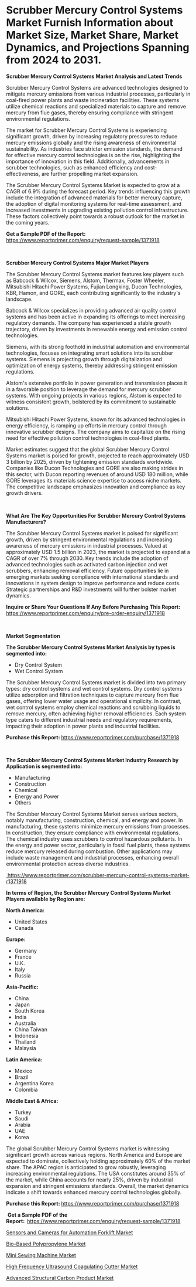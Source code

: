 <p><h1>Scrubber Mercury Control Systems Market Furnish Information about Market Size, Market Share, Market Dynamics, and Projections Spanning from 2024 to 2031.</h1></p><p><strong>Scrubber Mercury Control Systems Market Analysis and Latest Trends</strong></p>
<p><p>Scrubber Mercury Control Systems are advanced technologies designed to mitigate mercury emissions from various industrial processes, particularly in coal-fired power plants and waste incineration facilities. These systems utilize chemical reactions and specialized materials to capture and remove mercury from flue gases, thereby ensuring compliance with stringent environmental regulations.</p><p>The market for Scrubber Mercury Control Systems is experiencing significant growth, driven by increasing regulatory pressures to reduce mercury emissions globally and the rising awareness of environmental sustainability. As industries face stricter emission standards, the demand for effective mercury control technologies is on the rise, highlighting the importance of innovation in this field. Additionally, advancements in scrubber technologies, such as enhanced efficiency and cost-effectiveness, are further propelling market expansion.</p><p>The Scrubber Mercury Control Systems Market is expected to grow at a CAGR of 6.9% during the forecast period. Key trends influencing this growth include the integration of advanced materials for better mercury capture, the adoption of digital monitoring systems for real-time assessment, and increased investments in upgrading existing pollution control infrastructure. These factors collectively point towards a robust outlook for the market in the coming years.</p></p>
<p><strong>Get a Sample PDF of the Report:&nbsp;</strong> <a href="https://www.reportprimer.com/enquiry/request-sample/1371918">https://www.reportprimer.com/enquiry/request-sample/1371918</a></p>
<p>&nbsp;</p>
<p><strong>Scrubber Mercury Control Systems Major Market Players</strong></p>
<p><p>The Scrubber Mercury Control Systems market features key players such as Babcock & Wilcox, Siemens, Alstom, Thermax, Foster Wheeler, Mitsubishi Hitachi Power Systems, Fujian Longking, Ducon Technologies, KBR, Hamon, and GORE, each contributing significantly to the industry's landscape.</p><p>Babcock & Wilcox specializes in providing advanced air quality control systems and has been active in expanding its offerings to meet increasing regulatory demands. The company has experienced a stable growth trajectory, driven by investments in renewable energy and emission control technologies. </p><p>Siemens, with its strong foothold in industrial automation and environmental technologies, focuses on integrating smart solutions into its scrubber systems. Siemens is projecting growth through digitalization and optimization of energy systems, thereby addressing stringent emission regulations.</p><p>Alstom's extensive portfolio in power generation and transmission places it in a favorable position to leverage the demand for mercury scrubber systems. With ongoing projects in various regions, Alstom is expected to witness consistent growth, bolstered by its commitment to sustainable solutions.</p><p>Mitsubishi Hitachi Power Systems, known for its advanced technologies in energy efficiency, is ramping up efforts in mercury control through innovative scrubber designs. The company aims to capitalize on the rising need for effective pollution control technologies in coal-fired plants.</p><p>Market estimates suggest that the global Scrubber Mercury Control Systems market is poised for growth, projected to reach approximately USD 3 billion by 2025, driven by tightening emission standards worldwide. Companies like Ducon Technologies and GORE are also making strides in this sector, with Ducon reporting revenues of around USD 180 million, while GORE leverages its materials science expertise to access niche markets. The competitive landscape emphasizes innovation and compliance as key growth drivers.</p></p>
<p>&nbsp;</p>
<p><strong>What Are The Key Opportunities For Scrubber Mercury Control Systems Manufacturers?</strong></p>
<p><p>The Scrubber Mercury Control Systems market is poised for significant growth, driven by stringent environmental regulations and increasing awareness of mercury emissions in industrial processes. Valued at approximately USD 1.5 billion in 2023, the market is projected to expand at a CAGR of over 7% through 2030. Key trends include the adoption of advanced technologies such as activated carbon injection and wet scrubbers, enhancing removal efficiency. Future opportunities lie in emerging markets seeking compliance with international standards and innovations in system design to improve performance and reduce costs. Strategic partnerships and R&D investments will further bolster market dynamics.</p></p>
<p><strong>Inquire or Share Your Questions If Any Before Purchasing This Report:</strong> <a href="https://www.reportprimer.com/enquiry/pre-order-enquiry/1371918">https://www.reportprimer.com/enquiry/pre-order-enquiry/1371918</a></p>
<p>&nbsp;</p>
<p><strong>Market Segmentation</strong></p>
<p><strong>The Scrubber Mercury Control Systems Market Analysis by types is segmented into:</strong></p>
<p><ul><li>Dry Control System</li><li>Wet Control System</li></ul></p>
<p><p>The Scrubber Mercury Control Systems market is divided into two primary types: dry control systems and wet control systems. Dry control systems utilize adsorption and filtration techniques to capture mercury from flue gases, offering lower water usage and operational simplicity. In contrast, wet control systems employ chemical reactions and scrubbing liquids to remove mercury, often achieving higher removal efficiencies. Each system type caters to different industrial needs and regulatory requirements, impacting their adoption in power plants and industrial facilities.</p></p>
<p><strong>Purchase this Report:&nbsp;</strong><a href="https://www.reportprimer.com/purchase/1371918">https://www.reportprimer.com/purchase/1371918</a></p>
<p>&nbsp;</p>
<p><strong>The Scrubber Mercury Control Systems Market Industry Research by Application is segmented into:</strong></p>
<p><ul><li>Manufacturing</li><li>Construction</li><li>Chemical</li><li>Energy and Power</li><li>Others</li></ul></p>
<p><p>The Scrubber Mercury Control Systems Market serves various sectors, notably manufacturing, construction, chemical, and energy and power. In manufacturing, these systems minimize mercury emissions from processes. In construction, they ensure compliance with environmental regulations. The chemical industry uses scrubbers to control hazardous pollutants. In the energy and power sector, particularly in fossil fuel plants, these systems reduce mercury released during combustion. Other applications may include waste management and industrial processes, enhancing overall environmental protection across diverse industries.</p></p>
<p><a href="https://www.reportprimer.com/scrubber-mercury-control-systems-market-r1371918">&nbsp;https://www.reportprimer.com/scrubber-mercury-control-systems-market-r1371918</a></p>
<p><strong>In terms of Region, the Scrubber Mercury Control Systems Market Players available by Region are:</strong></p>
<p>
    <p> <strong> North America: </strong>
        <ul>
            <li>United States</li>
            <li>Canada</li>
        </ul>
        </p> 
    <p> <strong> Europe: </strong>
        <ul>
            <li>Germany</li>
            <li>France</li>
            <li>U.K.</li>
            <li>Italy</li>
            <li>Russia</li>
        </ul>
        </p> 
    <p> <strong> Asia-Pacific: </strong>
        <ul>
            <li>China</li>
            <li>Japan</li>
            <li>South Korea</li>
            <li>India</li>
            <li>Australia</li>
            <li>China Taiwan</li>
            <li>Indonesia</li>
            <li>Thailand</li>
            <li>Malaysia</li>
        </ul>
        </p> 
    <p> <strong> Latin America: </strong>
        <ul>
            <li>Mexico</li>
            <li>Brazil</li>
            <li>Argentina Korea</li>
            <li>Colombia</li>
        </ul>
        </p> 
    <p> <strong> Middle East & Africa: </strong>
        <ul>
            <li>Turkey</li>
            <li>Saudi</li>
            <li>Arabia</li>
            <li>UAE</li>
            <li>Korea</li>
        </ul>
    </p>
    </p>
<p><p>The global Scrubber Mercury Control Systems market is witnessing significant growth across various regions. North America and Europe are expected to dominate, collectively holding approximately 60% of the market share. The APAC region is anticipated to grow robustly, leveraging increasing environmental regulations. The USA constitutes around 35% of the market, while China accounts for nearly 25%, driven by industrial expansion and stringent emissions standards. Overall, the market dynamics indicate a shift towards enhanced mercury control technologies globally.</p></p>
<p><strong>Purchase this Report: </strong><a href="https://www.reportprimer.com/purchase/1371918">https://www.reportprimer.com/purchase/1371918</a></p>
<p>&nbsp;<strong>Get a Sample PDF of the Report:&nbsp;&nbsp;</strong><a href="https://www.reportprimer.com/enquiry/request-sample/1371918">https://www.reportprimer.com/enquiry/request-sample/1371918</a></p>
<p><strong></strong></p>
<p><p><a href="https://medium.com/@exodusallen/sensors-and-cameras-for-automation-forklift-market-research-report-exploring-market-size-and-ae3642253054?postPublishedType=repub">Sensors and Cameras for Automation Forklift Market</a></p><p><a href="https://issuu.com/reportprime-2/docs/bio-based-polypropylene-market-size_7045724ab09805">Bio-Based Polypropylene Market</a></p><p><a href="https://www.linkedin.com/pulse/mini-sewing-machine-industry-insights-report-analyzing-market-x1qhe?trackingId=i5iGdikYS7qdsjZ4nI4qNg%3D%3D">Mini Sewing Machine Market</a></p><p><a href="https://medium.com/@exodusallen/high-frequency-ultrasound-coagulating-cutter-market-research-report-exploring-market-size-and-d98d1de67b90?postPublishedType=repub">High Frequency Ultrasound Coagulating Cutter Market</a></p><p><a href="https://issuu.com/reportprime-2/docs/advanced-structural-carbon-product-_052a156f913b21">Advanced Structural Carbon Product Market</a></p></p>